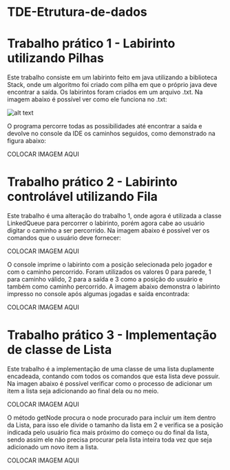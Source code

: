 # TDE-Etrutura-de-dados

# Trabalho prático 1 - Labirinto utilizando Pilhas

Este trabalho consiste em um labirinto feito em java utilizando a biblioteca Stack, onde um algoritmo foi criado com pilha em que o próprio java deve encontrar a saída.
Os labirintos foram criados em um arquivo .txt. Na imagem abaixo é possível ver como ele funciona no .txt:

![alt text](https://github.com/RafaelKampa/TDE-Etrutura-de-dados/blob/04f7c6631162e640fbd91cd7b69c58eeadba1568/LabirintoTXT.png)

O programa percorre todas as possibilidades até encontrar a saída e devolve no console da IDE os caminhos seguidos, como demonstrado na figura abaixo:

COLOCAR IMAGEM AQUI

# Trabalho prático 2 - Labirinto controlável utilizando Fila

Este trabalho é uma alteração do trabalho 1, onde agora é utilizada a classe LinkedQueue para percorrer o labirinto, porém agora cabe ao usuário digitar o caminho a ser percorrido.
Na imagem abaixo é possível ver os comandos que o usuário deve fornecer:

COLOCAR IMAGEM AQUI

O console imprime o labirinto com a posição selecionada pelo jogador e com o caminho percorrido.
Foram utilizados os valores 0 para parede, 1 para caminho válido, 2 para a saída e 3 como a posição do usuário e também como caminho percorrido.
A imagem abaixo demonstra o labirinto impresso no console após algumas jogadas e saída encontrada:

COLOCAR IMAGEM AQUI

# Trabalho prático 3 - Implementação de classe de Lista

Este trabalho é a implementação de uma classe de uma lista duplamente encadeada, contando com todos os comandos que esta lista deve possuir.
Na imagen abaixo é possível verificar como o processo de adicionar um item a lista seja adicionando ao final dela ou no meio.

COLOCAR IMAGEM AQUI

O método getNode procura o node procurado para incluir um item dentro da Lista, para isso ele divide o tamanho da lista em 2 e verifica se a posição indicada pelo usuário fica mais próximo do começo ou do final da lista, sendo assim ele não precisa procurar pela lista inteira toda vez que seja adicionado um novo item a lista.

COLOCAR IMAGEM AQUI
